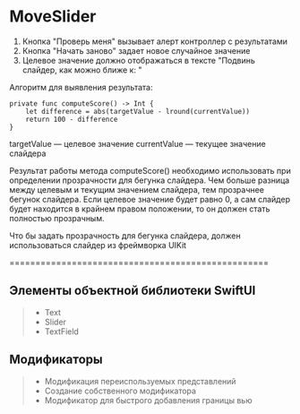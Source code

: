 # MoveSlider

1. Кнопка "Проверь меня" вызывает алерт контроллер с результатами
2. Кнопка "Начать заново" задает новое случайное значение
3. Целевое значение должно отображаться в тексте "Подвинь слайдер, как можно ближе к: "

Алгоритм для выявления результата:

```
private func computeScore() -> Int {
    let difference = abs(targetValue - lround(currentValue))
    return 100 - difference
}
```

targetValue — целевое значение
currentValue — текущее значение слайдера

Результат работы метода computeScore() необходимо использовать при определении прозрачности для бегунка слайдера.
Чем больше разница между целевым и текущим значением слайдера, тем прозрачнее бегунок слайдера. 
Если целевое значение будет равно 0, а сам слайдер будет находится в крайнем правом положении, то он должен стать полностью прозрачным.

Что бы задать прозрачность для бегунка слайдера, должен использоваться слайдер из фреймворка UIKit





==================================================

## Элементы объектной библиотеки SwiftUI

> + Text
> + Slider
> + TextField

## Модификаторы

> + Модификация переиспользуемых представлений
> + Создание собственного модификатора
> + Модификатор для быстрого добавления границы вью
